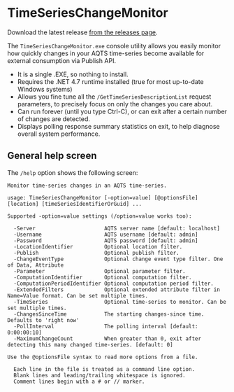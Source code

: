 ﻿# TimeSeriesChangeMonitor

Download the latest release [from the releases page](../../../../../releases/latest).

The `TimeSeriesChangeMonitor.exe` console utility allows you easily monitor how quickly changes in your AQTS time-series become available for external consumption via Publish API.

- It is a single .EXE, so nothing to install.
- Requires the .NET 4.7 runtime installed (true for most up-to-date Windows systems)
- Allows you fine tune all the `/GetTimeSeriesDescriptionList` request parameters, to precisely focus on only the changes you care about.
- Can run forever (until you type Ctrl-C), or can exit after a certain number of changes are detected.
- Displays polling response summary statistics on exit, to help diagnose overall system performance.

## General help screen

The `/help` option shows the following screen:

```
Monitor time-series changes in an AQTS time-series.

usage: TimeSeriesChangeMonitor [-option=value] [@optionsFile] [location] [timeSeriesIdentifierOrGuid] ...

Supported -option=value settings (/option=value works too):

  -Server                      AQTS server name [default: localhost]
  -Username                    AQTS username [default: admin]
  -Password                    AQTS password [default: admin]
  -LocationIdentifier          Optional location filter.
  -Publish                     Optional publish filter.
  -ChangeEventType             Optional change event type filter. One of Data, Attribute
  -Parameter                   Optional parameter filter.
  -ComputationIdentifier       Optional computation filter.
  -ComputationPeriodIdentifier Optional computation period filter.
  -ExtendedFilters             Optional extended attribute filter in Name=Value format. Can be set multiple times.
  -TimeSeries                  Optional time-series to monitor. Can be set multiple times.
  -ChangesSinceTime            The starting changes-since time. Defaults to 'right now'
  -PollInterval                The polling interval [default: 0:00:00:10]
  -MaximumChangeCount          When greater than 0, exit after detecting this many changed time-series. [default: 0]

Use the @optionsFile syntax to read more options from a file.

  Each line in the file is treated as a command line option.
  Blank lines and leading/trailing whitespace is ignored.
  Comment lines begin with a # or // marker.
```


